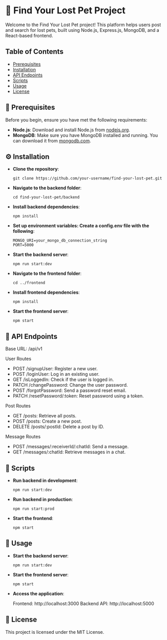 # 🐾 Find Your Lost Pet Project

Welcome to the Find Your Lost Pet project! This platform helps users post and search for lost pets, built using Node.js, Express.js, MongoDB, and a React-based frontend.

## Table of Contents

- [Prerequisites](#prerequisites)
- [Installation](#installation)
- [API Endpoints](#apiendpoints)
- [Scripts](#scripts)
- [Usage](#usage)
- [License](#license)

## 🔧 Prerequisites

Before you begin, ensure you have met the following requirements:

- **Node.js**: Download and install Node.js from [nodejs.org](https://nodejs.org/en).
- **MongoDB**: Make sure you have MongoDB installed and running. You can download it from [mongodb.com](https://www.mongodb.com/try/download/community).

## ⚙️ Installation

- **Clone the repository**:
  ```
  git clone https://github.com/your-username/find-your-lost-pet.git
  ```
- **Navigate to the backend folder**:
  ```
  cd find-your-lost-pet/backend
  ```
- **Install backend dependencies**:
  ```
  npm install
  ```
- **Set up environment variables: Create a config.env file with the following**:
  ```
  MONGO_URI=your_mongo_db_connection_string
  PORT=5000
  ```
- **Start the backend server**:
  ```
  npm run start:dev
  ```
- **Navigate to the frontend folder**:
  ```
  cd ../frontend
  ```
- **Install frontend dependencies**:
  ```
  npm install
  ```
- **Start the frontend server**:
  ```
  npm start
  ```
## 🔗 API Endpoints

Base URL: /api/v1

User Routes
  - POST /signupUser: Register a new user.
  - POST /loginUser: Log in an existing user.
  - GET /isLoggedIn: Check if the user is logged in.
  - PATCH /changePassword: Change the user password.
  - POST /forgotPassword: Send a password reset email.
  - PATCH /resetPassword/:token: Reset password using a token.
        
Post Routes
  - GET /posts: Retrieve all posts.
  - POST /posts: Create a new post.
  - DELETE /posts/:postId: Delete a post by ID.

Message Routes
  - POST /messages/:receiverId/:chatId: Send a message.
  - GET /messages/:chatId: Retrieve messages in a chat.

## 📜 Scripts

- **Run backend in development**:
  ```
  npm run start:dev
  ```
- **Run backend in production**:
  ```
  npm run start:prod
  ```
- **Start the frontend**:
  ```
  npm start
  ```

## 🚀 Usage

- **Start the backend server**:
  ```
  npm run start:dev
  ```
- **Start the frontend server**:
  ```
  npm start
  ```
- **Access the application**:

    Frontend: http://localhost:3000
    Backend API: http://localhost:5000

## 📄 License

This project is licensed under the MIT License.
